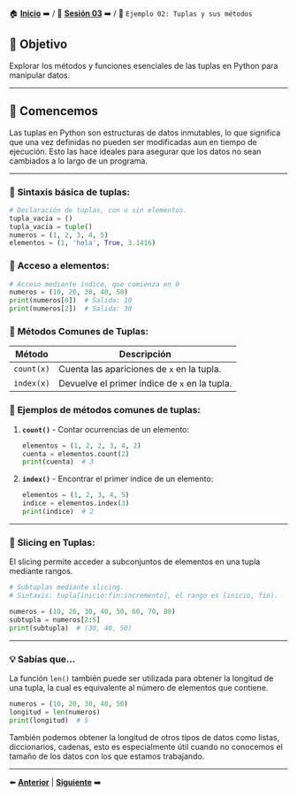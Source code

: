 🏠 [**Inicio**](../../Readme.md) ➡️ / 📖 [**Sesión 03**](../Readme.md) ➡️ / 📝 `Ejemplo 02: Tuplas y sus métodos`

## 🎯 Objetivo

Explorar los métodos y funciones esenciales de las tuplas en Python para manipular datos.

---

## 🚀 Comencemos

Las tuplas en Python son estructuras de datos inmutables, lo que significa que una vez definidas no pueden ser modificadas aun en tiempo de ejecución. Esto las hace ideales para asegurar que los datos no sean cambiados a lo largo de un programa.

---

### 🔦 **Sintaxis básica de tuplas:**

```python
# Declaración de tuplas, con o sin elementos.
tupla_vacia = ()
tupla_vacia = tuple()
numeros = (1, 2, 3, 4, 5)
elementos = (1, 'hola', True, 3.1416)
```
### 🔦 **Acceso a elementos:**

```python
# Acceso mediante índice, que comienza en 0
numeros = (10, 20, 30, 40, 50)
print(numeros[0])  # Salida: 10
print(numeros[2])  # Salida: 30
```
### 🧰 **Métodos Comunes de Tuplas:**

| Método                | Descripción |
|-----------------------|-------------|
| `count(x)`            | Cuenta las apariciones de `x` en la tupla. |
| `index(x)`            | Devuelve el primer índice de `x` en la tupla. |

### 🔦 **Ejemplos de métodos comunes de tuplas:**

1. **`count()`** - Contar ocurrencias de un elemento:
   ```python
   elementos = (1, 2, 2, 3, 4, 2)
   cuenta = elementos.count(2)
   print(cuenta)  # 3
   ```

2. **`index()`** - Encontrar el primer índice de un elemento:
   ```python
   elementos = (1, 2, 3, 4, 5)
   indice = elementos.index(3)
   print(indice)  # 2
   ```

---

### 🍰 **Slicing en Tuplas:**

El slicing permite acceder a subconjuntos de elementos en una tupla mediante rangos.

```python
# Subtuplas mediante slicing.
# Sintaxis: tupla[inicio:fin:incremento], el rango es [inicio, fin).

numeros = (10, 20, 30, 40, 50, 60, 70, 80)
subtupla = numeros[2:5]
print(subtupla)  # (30, 40, 50)
```

---

### 💡 **Sabías que...**

La función `len()` también puede ser utilizada para obtener la longitud de una tupla, la cual es equivalente al número de elementos que contiene.

```python
numeros = (10, 20, 30, 40, 50)
longitud = len(numeros)
print(longitud)  # 5
```

También podemos obtener la longitud de otros tipos de datos como listas, diccionarios, cadenas, esto es especialmente útil cuando no conocemos el tamaño de los datos con los que estamos trabajando.

---

⬅️ [**Anterior**](../Readme.md) | [**Siguiente**](../Reto-01/Readme.md) ➡️
